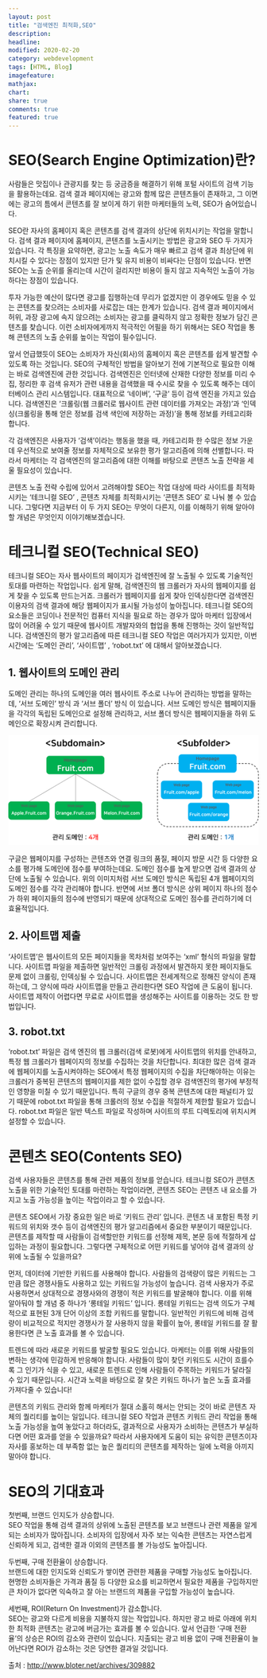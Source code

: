 ```yaml
---
layout: post
title: "검색엔진 최적화,SEO"
description:
headline:
modified: 2020-02-20
category: webdevelopment
tags: [HTML, Blog]
imagefeature:
mathjax:
chart:
share: true
comments: true
featured: true
---
```


# SEO(Search Engine Optimization)란?

사람들은 맛집이나 관광지를 찾는 등 궁금증을 해결하기 위해 포털 사이트의 검색 기능을 활용하는데요. 검색 결과 페이지에는 광고와 함께 많은 콘텐츠들이 존재하고, 그 이면에는 광고의 틈에서 콘텐츠를 잘 보이게 하기 위한 마케터들의 노력, SEO가 숨어있습니다.

SEO란 <span class="orange">자사의 홈페이지 혹은 콘텐츠를 검색 결과의 상단에 위치시키는 작업을 말합니다.</span> 검색 결과 페이지에 홈페이지, 콘텐츠를 노출시키는 방법은 광고와 SEO 두 가지가 있습니다. 각 특징을 요약하면, 광고는 노출 속도가 매우 빠르고 검색 결과 최상단에 위치시킬 수 있다는 장점이 있지만 단가 및 유지 비용이 비싸다는 단점이 있습니다. 반면 SEO는 노출 순위를 올리는데 시간이 걸리지만 비용이 들지 않고 지속적인 노출이 가능하다는 장점이 있습니다.

투자 가능한 예산이 많다면 광고를 집행하는데 무리가 없겠지만 이 경우에도 믿을 수 있는 콘텐츠를 찾으려는 소비자를 사로잡는 데는 한계가 있습니다. 검색 결과 페이지에서 허위, 과장 광고에 속지 않으려는 소비자는 광고를 클릭하지 않고 정확한 정보가 담긴 콘텐츠를 찾습니다. 이런 소비자에게까지 적극적인 어필을 하기 위해서는 SEO 작업을 통해 콘텐츠의 노출 순위를 높이는 작업이 필수입니다.

앞서 언급했듯이 SEO는 소비자가 자신(회사)의 홈페이지 혹은 콘텐츠를 쉽게 발견할 수 있도록 하는 것입니다. SEO의 구체적인 방법을 알아보기 전에 기본적으로 필요한 이해는 바로 검색엔진에 관한 것입니다. 검색엔진은 인터넷에 산재한 다양한 정보를 미리 수집, 정리한 후 검색 유저가 관련 내용을 검색했을 때 수시로 찾을 수 있도록 해주는 데이터베이스 관리 시스템입니다. 대표적으로 ‘네이버’, ‘구글’ 등이 검색 엔진을 가지고 있습니다. 검색엔진은 ‘크롤링(웹 크롤러로 웹사이트 관련 데이터를 가져오는 과정)’과 ‘인덱싱(크롤링을 통해 얻은 정보를 검색 색인에 저장하는 과정)’을 통해 정보를 카테고리화합니다.

각 검색엔진은 사용자가 ‘검색’이라는 행동을 했을 때, 카테고리화 한 수많은 정보 가운데 우선적으로 보여줄 정보를 자체적으로 보유한 평가 알고리즘에 의해 선별합니다. 따라서 마케터는 각 검색엔진의 알고리즘에 대한 이해를 바탕으로 콘텐츠 노출 전략을 세울 필요성이 있습니다.

콘텐츠 노출 전략 수립에 있어서 고려해야할 SEO는 작업 대상에 따라 사이트를 최적화시키는 <span class="gray">‘테크니컬 SEO’</span> , 콘텐츠 자체를 최적화시키는 <span class="gray">‘콘텐츠 SEO’</span> 로 나눠 볼 수 있습니다. 그렇다면 지금부터 이 두 가지 SEO는 무엇이 다른지, 이를 이해하기 위해 알아야 할 개념은 무엇인지 이야기해보겠습니다.

# 테크니컬 SEO(Technical SEO)

<span class="orange">테크니컬 SEO는 자사 웹사이트의 페이지가 검색엔진에 잘 노출될 수 있도록 기술적인 토대를 마련하는 작업입니다.</span> 쉽게 말해, 검색엔진의 웹 크롤러가 자사의 웹페이지를 쉽게 찾을 수 있도록 만드는거죠. 크롤러가 웹페이지를 쉽게 찾아 인덱싱한다면 검색엔진 이용자의 검색 결과에 해당 웹페이지가 표시될 가능성이 높아집니다. 테크니컬 SEO의 요소들은 코딩이나 전문적인 컴퓨터 지식을 필요로 하는 경우가 많아 마케터 입장에서 많이 어려울 수 있기 때문에 웹사이트 개발자와의 협업을 통해 진행하는 것이 일반적입니다. 검색엔진의 평가 알고리즘에 따른 테크니컬 SEO 작업은 여러가지가 있지만, 이번 시간에는 <span class="gray">‘도메인 관리’</span>, <span class="gray">‘사이트맵’</span> , <span class="gray">‘robot.txt’</span> 에 대해서 알아보겠습니다.

## 1. 웹사이트의 도메인 관리

도메인 관리는 하나의 도메인을 여러 웹사이트 주소로 나누어 관리하는 방법을 말하는데, <span class="gray">‘서브 도메인’ 방식</span> 과 <span class="gray">‘서브 폴더’ 방식</span> 이 있습니다. 서브 도메인 방식은 웹페이지들을 각각의 독립된 도메인으로 설정해 관리하고, 서브 폴더 방식은 웹페이지들을 하위 도메인으로 확장시켜 관리합니다.

![도메인관리방식](https://github.com/lsh58/lsh58.github.io/blob/master/images/SEO01.png?raw=true)

구글은 웹페이지를 구성하는 콘텐츠와 연결 링크의 품질, 페이지 방문 시간 등 다양한 요소를 평가해 도메인에 점수를 부여하는데요. 도메인 점수를 높게 받으면 검색 결과의 상단에 노출될 수 있습니다. 위의 이미지처럼 서브 도메인 방식은 독립된 4개 웹페이지의 도메인 점수를 각각 관리해야 합니다. 반면에 서브 폴더 방식은 상위 페이지 하나의 점수가 하위 페이지들의 점수에 반영되기 때문에 상대적으로 도메인 점수를 관리하기에 더 효율적입니다.

## 2. 사이트맵 제출

‘사이트맵’은 웹사이트의 모든 페이지들을 목차처럼 보여주는 ‘xml’ 형식의 파일을 말합니다. 사이트맵 파일을 제출하면 일반적인 크롤링 과정에서 발견하지 못한 페이지들도 문제 없이 크롤링, 인덱싱될 수 있습니다. 사이트맵은 전세계적으로 정해진 양식이 존재하는데, 그 양식에 따라 사이트맵을 만들고 관리한다면 SEO 작업에 큰 도움이 됩니다. 사이트맵 제작이 어렵다면 무료로 사이트맵을 생성해주는 사이트를 이용하는 것도 한 방법입니다.

## 3. robot.txt

‘robot.txt’ 파일은 검색 엔진의 웹 크롤러(검색 로봇)에게 사이트맵의 위치를 안내하고, 특정 웹 크롤러가 웹페이지의 정보를 수집하는 것을 차단합니다. 최대한 많은 검색 결과에 웹페이지를 노출시켜야하는 SEO에서 특정 웹페이지의 수집을 차단해야하는 이유는 크롤러가 중복된 콘텐츠의 웹페이지를 제한 없이 수집할 경우 검색엔진의 평가에 부정적인 영향을 미칠 수 있기 때문입니다. 특히 구글의 경우 중복 콘텐츠에 대한 패널티가 있기 때문에 robot.txt 파일을 통해 크롤러의 정보 수집을 적절하게 제한할 필요가 있습니다. robot.txt 파일은 일반 텍스트 파일로 작성하며 사이트의 루트 디렉토리에 위치시켜 설정할 수 있습니다.

# 콘텐츠 SEO(Contents SEO)

검색 사용자들은 콘텐츠를 통해 관련 제품의 정보를 얻습니다. 테크니컬 SEO가 콘텐츠 노출을 위한 기술적인 토대를 마련하는 작업이라면, <span class="orange">콘텐츠 SEO는 콘텐츠 내 요소를 가지고 노출 가능성을 높이는 작업이라고 할 수 있습니다.</span>

콘텐츠 SEO에서 가장 중요한 일은 바로 <span class="gray">‘키워드 관리’</span> 입니다. 콘텐츠 내 포함된 특정 키워드의 위치와 갯수 등이 검색엔진의 평가 알고리즘에서 중요한 부분이기 때문입니다. 콘텐츠를 제작할 때 사람들이 검색할만한 키워드를 선정해 제목, 본문 등에 적절하게 삽입하는 과정이 필요합니다. 그렇다면 구체적으로 어떤 키워드를 넣어야 검색 결과의 상위에 노출될 수 있을까요?

먼저, 데이터에 기반한 키워드를 사용해야 합니다. 사람들의 검색량이 많은 키워드는 그만큼 많은 경쟁사들도 사용하고 있는 키워드일 가능성이 높습니다. 검색 사용자가 주로 사용하면서 상대적으로 경쟁사와의 경쟁이 적은 키워드를 발굴해야 합니다. 이를 위해 알아둬야 할 개념 중 하나가 ‘롱테일 키워드’ 입니다. 롱테일 키워드는 검색 의도가 구체적으로 표현된 3개 단어 이상의 조합 키워드를 말합니다. 일반적인 키워드에 비해 검색량이 비교적으로 적지만 경쟁사가 잘 사용하지 않을 확률이 높아, 롱테일 키워드를 잘 활용한다면 큰 노출 효과를 볼 수 있습니다.

트렌드에 따라 새로운 키워드를 발굴할 필요도 있습니다. 마케터는 이를 위해 사람들의 변하는 생각에 민감하게 반응해야 합니다. 사람들이 많이 찾던 키워드도 시간이 흐를수록 그 인기가 식을 수 있고, 새로운 트렌드로 인해 사람들이 주목하는 키워드가 달라질 수 있기 때문입니다. 시간과 노력을 바탕으로 잘 찾은 키워드 하나가 높은 노출 효과를 가져다줄 수 있습니다!

콘텐츠의 키워드 관리와 함께 마케터가 절대 소홀히 해서는 안되는 것이 바로 콘텐츠 자체의 퀄리티를 높이는 일입니다. 테크니컬 SEO 작업과 콘텐츠 키워드 관리 작업을 통해 노출 가능성을 높여 놓았다고 하더라도, 결과적으로 사용자가 소비하는 콘텐츠가 부실하다면 어떤 효과를 얻을 수 있을까요? 따라서 사용자에게 도움이 되는 유익한 콘텐츠이자 자사를 홍보하는 데 부족함 없는 높은 퀄리티의 콘텐츠를 제작하는 일에 노력을 아끼지 말아야 합니다.

# SEO의 기대효과

<span class="orange">첫번째, 브랜드 인지도가 상승합니다.</span>  
SEO 작업을 통해 검색 결과의 상위에 노출된 콘텐츠를 보고 브랜드나 관련 제품을 알게되는 소비자가 많아집니다. 소비자의 입장에서 자주 보는 익숙한 콘텐츠는 자연스럽게 신뢰하게 되고, 검색한 결과 이외의 콘텐츠를 볼 가능성도 높아집니다.

<span class="orange">두번째, 구매 전환율이 상승합니다.</span>  
브랜드에 대한 인지도와 신뢰도가 쌓이면 관련한 제품을 구매할 가능성도 높아집니다. 현명한 소비자들은 가격과 품질 등 다양한 요소를 비교하면서 필요한 제품을 구입하지만 큰 차이가 없다면 익숙하고 잘 아는 브랜드의 제품을 구입할 가능성이 높습니다.

<span class="orange">세번째, ROI(Return On Investment)가 감소합니다.</span>  
SEO는 광고와 다르게 비용을 지불하지 않는 작업입니다. 하지만 광고 바로 아래에 위치한 최적화 콘텐츠는 광고에 버금가는 효과를 볼 수 있습니다. 앞서 언급한 ‘구매 전환율’의 상승은 ROI의 감소와 관련이 있습니다. 지출되는 광고 비용 없이 구매 전환율이 늘어난다면 ROI가 감소하는 것은 당연한 결과일 것입니다.

출처 : <http://www.bloter.net/archives/309882>
